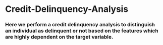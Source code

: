 # Credit-Delinquency-Analysis

### Here we perform a credit delinquency analysis to distinguish an individual as delinquent or not based on the features which are highly dependent on the target variable.
